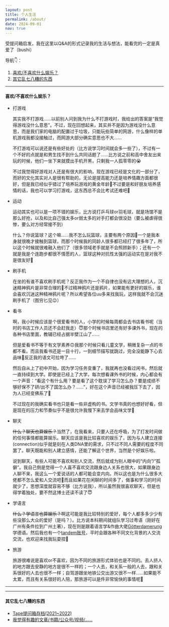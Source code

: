 ```yaml
---
layout: post
title: 个人生活
permalink: /about/
date: 2024-09-01
nav: true
---
```


受提问箱启发，我在这里以Q&A的形式记录我的生活与想法，能看完的一定是真爱了（bushi）

导航👇：

1. [喜欢/不喜欢什么娱乐？](#喜欢/不喜欢什么娱乐？)
2. [其它乱七八糟的东西](#其它乱七八糟的东西)

---

#### 喜欢/不喜欢什么娱乐？

- 打游戏

  其实我不打游戏……以前别人问到我为什么不打游戏时，我给出的答案是“我觉得游戏没什么意思”。不过，现在回想起来，其实并不是因为游戏没什么意思，而是我们家的电脑的配置过于垃圾，只能玩些简单的网游，什么像样的单机游戏我都没接触过，而网游大部分确实意思也不大……

  不打游戏可以说还是有些好处的（比方说学习时间就会多一些了），不过有一个不好的点就是和男生找不到什么共同话题了……比方说之前和高中舍友出来玩的时候，他们一坐下来就摸出手机开黑，只剩我一人孤零零的😭

  不过我觉得好游戏对人还是有很大的影响，现在游戏已经是文化的一部分了，而好的文化其实对人是很有帮助的，无论是提高能力还是培养情趣方面都很好，但是我已经似乎错过了培养玩游戏的黄金年龄🥺不过要是和好朋友培养感情的话，我也可以学习打游戏，这东西总不会比考试还难吧🧐

- 运动

  运动其实也可以是一项不错的娱乐，比方说打乒乓球or羽毛球，就是场馆不是那么好抢，以及和比自己强太多or弱太多的对手打都会很没劲（要么被虐得很惨，要么对方经常接不到）

  什么？你说篮球？这个嘛……我不怎么玩篮球，主要有两个原因🧐一个是我本身就很晚才接触到篮球，而那个时候我的同龄人很多都已经打了很多年了，所以这个时候就很难融入他们了（很多领域老手就是不会照顾新手）；还有一个就是我是个连跑步都很不情愿的人，篮球这种对抗性太强的运动实在是对我不是很友好🥲

- 刷手机

  在坐的有谁不喜欢刷手机呢？反正我作为一个不自律也没有远大理想的人，沉迷精神鸦片是非常合理的🥲不过精神鸦片还是鸦片，如果能有更好的娱乐，谁会喜欢沉迷这种精神鸦片呢？所以希望各位uu多来找我玩，这样我就不会沉迷刷手机了（图穷匕见😉）

- 看书

  啊，我小时候应该是个很爱看书的人，小学的时候每周都会去书店看书呢（当时的书店工作人员还不会赶我走）😇那个时候书店里还有好多课外书，现在的各种书店里面，教辅已经占据半壁江山了……

  但是爱看书不等于有文学素养🙃我那个时候只看儿童文学，稍微复杂一点的书都不看。而且我看书还是一目十行，一到细节描写就跳过，完全没能静下心去品味🥲反正我的语文可拉垮了……

  然后自从上了初中开始，因为学习任务变重了，我就再也没看过闲书，然后就一直持续到大学。即使是已经上了大学，每次想看课外书的时候，内心都会有一个声音：“看这个有什么用？要是看了这个耽误了学习怎么办？要是成绩不够好保不了研/出不了国怎么办？……”，好在这个声音已经被我压下去了，因为人已经变佛系了🫠

  不过现在的我确实看书也只是看一些非虚构的书。文学书真的也想好好看，但是现在的压力和节奏似乎不是很允许我慢下来去学会品味文学🥺

- 聊天

  ~~什么？聊天也算娱乐？~~当然了，在我看来，只要人还在呼吸，为了打发时间做的任何事情都能算娱乐。聊天应该是我比较喜欢的娱乐了，因为与人建立连接(connection)似乎就是刻在人类DNA里的需求，只不过不同人需要的程度不同罢了。聊天既能和别人建立感情，还能了解这个世界，当然是个好娱乐啦。

  说到聊天，有些人可能不喜欢和别人交流，然后就成为别人眼中的“内向”/“孤僻”。我自己倒是觉得一个人喜不喜欢交流跟身边人关系也很大，如果跟身边人聊不来，我这么一个爱说话的人都可能会变内向。所以这也是为什么很多大佬都不怎么爱和人交流吧🙂而且如果花在闲聊的时间多了，做事和学习的时间就少了，思想深度就容易不够（比方说我），所以虽然我很喜欢聊天，但是也得学着独处，要不然这博士还读不读了😇

- 学语言

  ~~什么？学语言也算娱乐？~~啊这可能是我比较特别的爱好，每个人都多多少少有些没那么大众的爱好（是吗？）。比方说本科期间就组队学习过粤语（刚好在广州有条件拉到广州土著），现在则是跟着语言学&作曲大佬[Götterdamerung](https://www.zhihu.com/people/wx3d61f0b2908f92a5)学德语。然后我也有一个[tandem账号](https://app.tandem.net/members/leo20961038)，平时会跟各种不同文化背景的人交流交流，也欢迎来找我玩耍捏🤨

- 旅游

  旅游很难说是喜欢or不喜欢，因为不同的旅游形式体验也是不同的。去人挤人的地方跟去安静的地方是很不一样的；一个人去，和关系一般的人去，跟和关系很好的人去也很不一样；自驾游跟坐地铁公交出游又很不一样……如果能不太累，而且有关系很好的人陪，那旅游可以是件非常愉快的事情呢🧐

---



---

#### 其它乱七八糟的东西

- [Tape提问箱存档(2021~2022)](/about/tape)
- [我觉得有趣的文章/书籍/公众号/视频/……](/about/share)